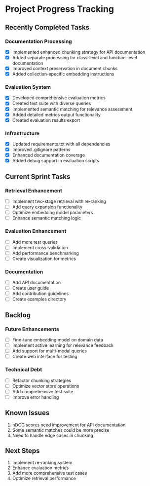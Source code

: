 # Project Progress Tracking

## Recently Completed Tasks

### Documentation Processing
- [x] Implemented enhanced chunking strategy for API documentation
- [x] Added separate processing for class-level and function-level documentation
- [x] Improved context preservation in document chunks
- [x] Added collection-specific embedding instructions

### Evaluation System
- [x] Developed comprehensive evaluation metrics
- [x] Created test suite with diverse queries
- [x] Implemented semantic matching for relevance assessment
- [x] Added detailed metrics output functionality
- [x] Created evaluation results export

### Infrastructure
- [x] Updated requirements.txt with all dependencies
- [x] Improved .gitignore patterns
- [x] Enhanced documentation coverage
- [x] Added debug support in evaluation scripts

## Current Sprint Tasks

### Retrieval Enhancement
- [ ] Implement two-stage retrieval with re-ranking
- [ ] Add query expansion functionality
- [ ] Optimize embedding model parameters
- [ ] Enhance semantic matching logic

### Evaluation Enhancement
- [ ] Add more test queries
- [ ] Implement cross-validation
- [ ] Add performance benchmarking
- [ ] Create visualization for metrics

### Documentation
- [ ] Add API documentation
- [ ] Create user guide
- [ ] Add contribution guidelines
- [ ] Create examples directory

## Backlog

### Future Enhancements
- [ ] Fine-tune embedding model on domain data
- [ ] Implement active learning for relevance feedback
- [ ] Add support for multi-modal queries
- [ ] Create web interface for testing

### Technical Debt
- [ ] Refactor chunking strategies
- [ ] Optimize vector store operations
- [ ] Add comprehensive test suite
- [ ] Improve error handling

## Known Issues
1. nDCG scores need improvement for API documentation
2. Some semantic matches could be more precise
3. Need to handle edge cases in chunking

## Next Steps
1. Implement re-ranking system
2. Enhance evaluation metrics
3. Add more comprehensive test cases
4. Optimize retrieval performance 